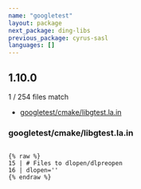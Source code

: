 ```yaml
---
name: "googletest"
layout: package
next_package: ding-libs
previous_package: cyrus-sasl
languages: []
---
```

## 1.10.0
1 / 254 files match

 - [googletest/cmake/libgtest.la.in](#googletestcmakelibgtestlain)

### googletest/cmake/libgtest.la.in

```

{% raw %}
15 | # Files to dlopen/dlpreopen
16 | dlopen=''
{% endraw %}

```